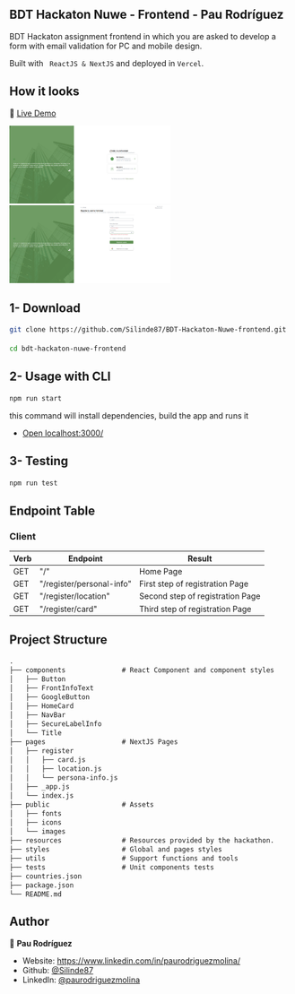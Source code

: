 ## BDT Hackaton Nuwe - Frontend - Pau Rodríguez
BDT Hackaton assignment frontend in which you are asked to develop a form with email validation for PC and mobile design.

Built with ``` ReactJS & NextJS``` and deployed in ```Vercel```.


## How it looks

🔗 [Live Demo](https://bdt-hackaton-nuwe-frontend.vercel.app/)

<a href="https://github.com/Silinde87/repo-media/blob/main/images/screen1-bdthackaton.png?raw=true" target="_blank">
<img src="https://github.com/Silinde87/repo-media/blob/main/images/screen1-bdthackaton.png?raw=true" width="288px" height="139px">
</a>

<a href="https://github.com/Silinde87/repo-media/blob/main/images/screen2-bdthackaton.png?raw=true" target="_blank">
<img src="https://github.com/Silinde87/repo-media/blob/main/images/screen2-bdthackaton.png?raw=true" width="288px" height="139px">
</a>



## 1- Download

```sh
git clone https://github.com/Silinde87/BDT-Hackaton-Nuwe-frontend.git

cd bdt-hackaton-nuwe-frontend
```

## 2- Usage with CLI
```sh
npm run start 
```
this command will install dependencies, build the app and runs it
- [Open localhost:3000/](http://localhost:3000/)

## 3- Testing
```sh
npm run test
```


## Endpoint Table

### Client
Verb | Endpoint | Result
------------ | ------------- | -------------
GET | "/" | Home Page
GET | "/register/personal-info" | First step of registration Page
GET | "/register/location" | Second step of registration Page
GET | "/register/card" | Third step of registration Page

## Project Structure

    .
    ├── components              # React Component and component styles
    │   ├── Button
    │   ├── FrontInfoText
    │   ├── GoogleButton
    │   ├── HomeCard
    │   ├── NavBar
    │   ├── SecureLabelInfo
    │   └── Title
    ├── pages                   # NextJS Pages
    │   ├── register
    │   │   ├── card.js
    │   │   ├── location.js
    │   │   └── persona-info.js
    │   ├── _app.js
    │   └── index.js
    ├── public                  # Assets
    │   ├── fonts
    │   ├── icons
    │   └── images
    ├── resources               # Resources provided by the hackathon.
    ├── styles                  # Global and pages styles
    ├── utils                   # Support functions and tools
    ├── tests                   # Unit components tests
    ├── countries.json
    ├── package.json    
    └── README.md

## Author

👤 **Pau Rodríguez**

* Website:  https://www.linkedin.com/in/paurodriguezmolina/
* Github: [@Silinde87](https://github.com/Silinde87)
* LinkedIn: [@paurodriguezmolina](https://linkedin.com/in/paurodriguezmolina)

